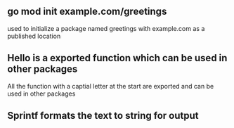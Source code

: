 ## go mod init example.com/greetings

used to initialize a package named greetings with example.com as a published location

## Hello is a exported function which can be used in other packages

All the function with a captial letter at the start are exported and can be used in other packages

## Sprintf formats the text to string for output
